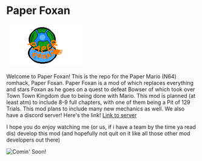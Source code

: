 # Paper Foxan 
![Paper Foxan Logo](https://github.com/RyanTheDevelopan/paper-foxan/blob/master/image/misc/title_1.png)


Welcome to Paper Foxan! This is the repo for the Paper Mario (N64) romhack, Paper Foxan. Paper Foxan is a mod of which replaces everything and stars Foxan as he goes on a quest to defeat Bowser of which took over Town Town Kingdom due to being done with Mario. This mod is planned (at least atm) to include 8-9 full chapters, with one of them being a Pit of 129 Trials. This mod plans to include many new mechanics as well. We also have a discord server! Here's the link!
[Link to server](https://discord.gg/ayfqack)

I hope you do enjoy watching me (or us, if i have a team by the time ya read dis) develop this mod (and hopefully not quit on it like all those other mod developers out there)

![Comin' Soon!](https://cdn.discordapp.com/attachments/532701026042511362/673728025019285554/promotional_thingie.png)
